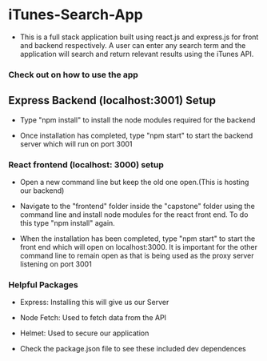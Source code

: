 # iTunes-Search-App

* This is a full stack application built using react.js and express.js for front and backend respectively. 
   A user can enter any search term and the application will search and return relevant results using the iTunes API.


 ### Check out on how to use the app

 ## Express Backend (localhost:3001) Setup

   * Type "npm install" to install the node modules required for the backend

   * Once installation has completed, type "npm start" to start the backend server which will run on port 3001

### React frontend (localhost: 3000) setup

  * Open a new command line but keep the old one open.(This is hosting our backend)

  * Navigate to the "frontend" folder inside the "capstone" folder using the command line and 
    install node modules for the react front end. To do this type "npm install" again.

  * When the installation has been completed, type "npm start" to start the front end which will open on localhost:3000. 
    It is important for the other command line to remain open as that is being used as the proxy server listening on port 3001

### Helpful Packages

  * Express: Installing this will give us our Server

  * Node Fetch: Used to fetch data from the API

  * Helmet: Used to secure our application

  * Check the package.json file to see these included dev dependences 
